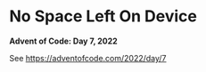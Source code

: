 # No Space Left On Device

**Advent of Code: Day 7, 2022**

See https://adventofcode.com/2022/day/7

